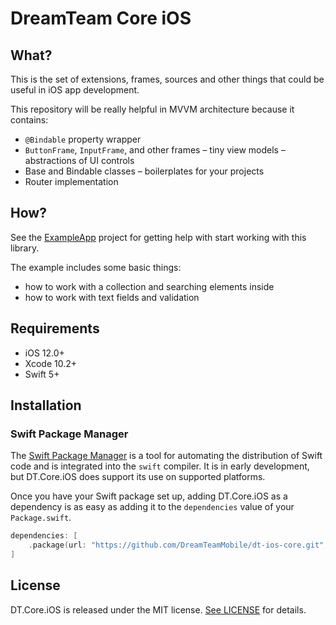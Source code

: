 # DreamTeam Core iOS

## What?

This is the set of extensions, frames, sources and other things that could be useful in iOS app development.

This repository will be really helpful in MVVM architecture because it contains:

* `@Bindable` property wrapper
* `ButtonFrame`, `InputFrame`, and other frames – tiny view models – abstractions of UI controls
* Base and Bindable classes – boilerplates for your projects
* Router implementation

## How?

See the [ExampleApp](/examples/README.md) project for getting help with start working with this library.

The example includes some basic things:

* how to work with a collection and searching elements inside
* how to work with text fields and validation

## Requirements

* iOS 12.0+
* Xcode 10.2+
* Swift 5+

## Installation

### Swift Package Manager

The [Swift Package Manager](https://swift.org/package-manager/) is a tool for automating the distribution of Swift code and is integrated into the `swift` compiler. It is in early development, but DT.Core.iOS does support its use on supported platforms.

Once you have your Swift package set up, adding DT.Core.iOS as a dependency is as easy as adding it to the `dependencies` value of your `Package.swift`.

```swift
dependencies: [
    .package(url: "https://github.com/DreamTeamMobile/dt-ios-core.git", .branch("master"))
]
```

## License

DT.Core.iOS is released under the MIT license. [See LICENSE](LICENSE) for details.
